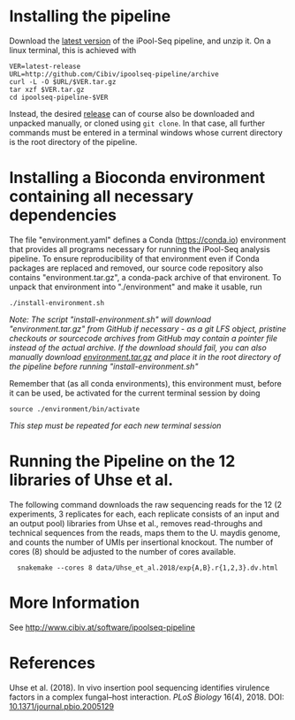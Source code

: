 # Installing the pipeline

Download the [latest version](https://github.com/Cibiv/ipoolseq-pipeline/archive/latest-release.zip)
of the iPool-Seq pipeline, and unzip it. On a linux terminal, this is achieved with

```
VER=latest-release
URL=http://github.com/Cibiv/ipoolseq-pipeline/archive
curl -L -O $URL/$VER.tar.gz
tar xzf $VER.tar.gz
cd ipoolseq-pipeline-$VER
```

Instead, the desired [release](https://github.com/Cibiv/ipoolseq-pipeline/releases)
can of course also be downloaded and unpacked manually, or cloned using `git clone`.
In that case, all further commands must be entered in a terminal windows whose current
directory is the root directory of the pipeline.

# Installing a Bioconda environment containing all necessary dependencies

The file "environment.yaml" defines a Conda (https://conda.io) environment that
provides all programs necessary for running the iPool-Seq analysis pipeline. To
ensure reproducibility of that environment even if Conda packages are replaced
and removed, our source code repository also contains "environment.tar.gz", a
conda-pack archive of that environent. To unpack that environment into
"./environment" and make it usable, run

```
./install-environment.sh
```

*Note: The script "install-environment.sh" will download "environment.tar.gz" from GitHub
if necessary - as a git LFS object, pristine checkouts or sourcecode archives from
GitHub may contain a pointer file instead of the actual archive. If the download
should fail, you can also manually download
[environment.tar.gz](https://github.com/Cibiv/ipoolseq-pipeline/raw/master/environment.tar.gz)
and place it in the root directory of the pipeline before running "install-environment.sh"*

Remember that (as all conda environments), this environment must, before it
can be used, be activated for the current terminal session by doing

```
source ./environment/bin/activate
```

*This step must be repeated for each new terminal session*

# Running the Pipeline on the 12 libraries of Uhse et al.

The following command downloads the raw sequencing reads for the 12 (2
experiments, 3 replicates for each, each replicate consists of an input and
an output pool) libraries from Uhse et al., removes read-throughs and
technical sequences from the reads, maps them to the U. maydis genome, and
counts the number of UMIs per insertional knockout. The number of cores (8)
should be adjusted to the number of cores available.

```
  snakemake --cores 8 data/Uhse_et_al.2018/exp{A,B}.r{1,2,3}.dv.html
```

# More Information

See http://www.cibiv.at/software/ipoolseq-pipeline

# References

Uhse et al. (2018). In vivo insertion pool sequencing identifies virulence factors
in a complex fungal–host interaction. *PLoS Biology* 16(4), 2018.
DOI: [10.1371/journal.pbio.2005129](https://doi.org/10.1371/journal.pbio.2005129)
